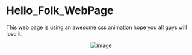 # Hello_Folk_WebPage
This web page is using an awesome css animation hope you all guys will love it.
<div align="center">
  <img src="https://www.nobledesktop.com/image/classExamples/html-intro/html-intro.gif" alt="image">
  </div>
